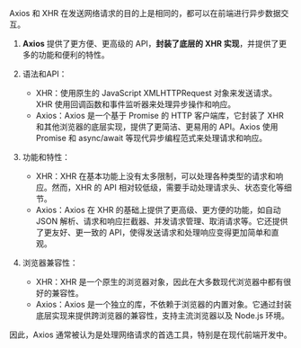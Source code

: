 Axios 和 XHR 在发送网络请求的目的上是相同的，都可以在前端进行异步数据交互。



1. **Axios** 提供了更方便、更高级的 API，**封装了底层的 XHR 实现**，并提供了更多的功能和便利的特性。

2. 语法和API：
   - XHR：使用原生的 JavaScript XMLHTTPRequest 对象来发送请求。XHR 使用回调函数和事件监听器来处理异步操作和响应。
   - Axios：Axios 是一个基于 Promise 的 HTTP 客户端库，它封装了 XHR 和其他浏览器的底层实现，提供了更简洁、更易用的 API。Axios 使用 Promise 和 async/await 等现代异步编程范式来处理请求和响应。
3. 功能和特性：
   - XHR：XHR 在基本功能上没有太多限制，可以处理各种类型的请求和响应。然而，XHR 的 API 相对较低级，需要手动处理请求头、状态变化等细节。
   - Axios：Axios 在 XHR 的基础上提供了更高级、更方便的功能，如自动 JSON 解析、请求和响应拦截器、并发请求管理、取消请求等。它还提供了更友好、更一致的 API，使得发送请求和处理响应变得更加简单和直观。
4. 浏览器兼容性：
   - XHR：XHR 是一个原生的浏览器对象，因此在大多数现代浏览器中都有很好的兼容性。
   - Axios：Axios 是一个独立的库，不依赖于浏览器的内置对象。它通过封装底层实现来提供跨浏览器的兼容性，支持主流浏览器以及 Node.js 环境。

因此，Axios 通常被认为是处理网络请求的首选工具，特别是在现代前端开发中。